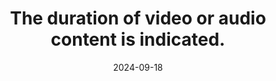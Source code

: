 ---
N: '118'
Rubrique: Images et médias
title: The duration of video or audio content is indicated.
abstract: 
categories: ["Images and media"]
agrege: O4118-E029
opquast: '4 118'
indiceebook: '29'
description: "Rule n° 029"
before: "028"
weight: "029"
after: "030"
actif: '1'
layout: rules
date: 2024-09-18
tags: ["", ""]
objectif: ["", ""]
Meo: [""]
Controle: [""
]
epubcheck: 
ace: 
Source: ["Opquast"]
Referentiel: [""]
Steps: ["", ""]
---